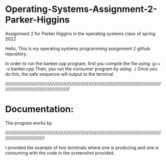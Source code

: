 # Operating-Systems-Assignment-2-Parker-Higgins
Assignment 2 for Parker Higgins in the operating systems class of spring 2022

Hello, This is my operating systems programming assignment 2 github repository.

In order to run the banker.cpp program, first you compile the file using: g++ -o <filename of your choice> banker.cpp
Then, you run the consumer program by using: ./<filename that you chose> 
Once you do this, the safe sequence will output to the terminal.

////////////////////////////////////////////////////////////////////////////////////////////////////////////////////////////////////////////

# Documentation:

  The program works by 


////////////////////////////////////////////////////////////////////////////////////////////////////////////////////////////

I provided the example of two terminals where one is producing and one is consuming with the code in the screenshot provided.
